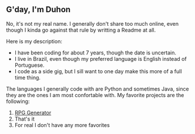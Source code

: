 ## G'day, I'm Duhon

No, it's not my real name. I generally don't share too much online, even though I kinda go against that rule by writting a Readme at all.  

Here is my description:

- I have been coding for about 7 years, though the date is uncertain.
- I live in Brazil, even though my preferred language is English instead of Portuguese.
- I code as a side gig, but I sill want to one day make this more of a full time thing.  

The languages I generally code with are Python and sometimes Java, since they are the ones I am most confortable with. My favorite projects are the following:  

1. [RPG Generator](https://github.com/DuhonTheGuy/RPG-Generator)
2. That's it
3. For real I don't have any more favorites

